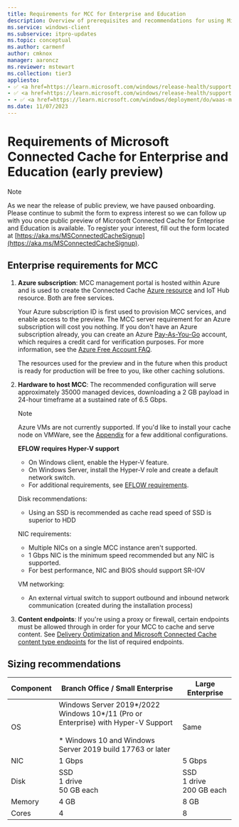 ```yaml
---
title: Requirements for MCC for Enterprise and Education
description: Overview of prerequisites and recommendations for using Microsoft Connected Cache (MCC) for Enterprise and Education.
ms.service: windows-client
ms.subservice: itpro-updates
ms.topic: conceptual
ms.author: carmenf
author: cmknox
manager: aaroncz
ms.reviewer: mstewart
ms.collection: tier3
appliesto: 
- ✅ <a href=https://learn.microsoft.com/windows/release-health/supported-versions-windows-client target=_blank>Windows 11</a>
- ✅ <a href=https://learn.microsoft.com/windows/release-health/supported-versions-windows-client target=_blank>Windows 10</a>
- - ✅ <a href=https://learn.microsoft.com/windows/deployment/do/waas-microsoft-connected-cache target=_blank>Microsoft Connected Cache for Enterprise and Education</a>
ms.date: 11/07/2023
---
```


# Requirements of Microsoft Connected Cache for Enterprise and Education (early preview)

> [!NOTE]
As we near the release of public preview, we have paused onboarding. Please continue to submit the form to express interest so we can follow up with you once public preview of Microsoft Connected Cache for Enteprise and Education is available. To register your interest, fill out the form located at [https://aka.ms/MSConnectedCacheSignup](https://aka.ms/MSConnectedCacheSignup).

## Enterprise requirements for MCC

1. **Azure subscription**: MCC management portal is hosted within Azure and is used to create the Connected Cache [Azure resource](/azure/cloud-adoption-framework/govern/resource-consistency/resource-access-management) and IoT Hub resource. Both are free services.

    Your Azure subscription ID is first used to provision MCC services, and enable access to the preview. The MCC server requirement for an Azure subscription will cost you nothing. If you don't have an Azure subscription already, you can create an Azure [Pay-As-You-Go](https://azure.microsoft.com/offers/ms-azr-0003p/) account, which requires a credit card for verification purposes. For more information, see the [Azure Free Account FAQ](https://azure.microsoft.com/free/free-account-faq/).

    The resources used for the preview and in the future when this product is ready for production will be free to you, like other caching solutions.
1. **Hardware to host MCC**: The recommended configuration will serve approximately 35000 managed devices, downloading a 2 GB payload in 24-hour timeframe at a sustained rate of 6.5 Gbps.
  
   > [!NOTE]
   > Azure VMs are not currently supported. If you'd like to install your cache node on VMWare, see the [Appendix](mcc-enterprise-appendix.md) for a few additional configurations.

    **EFLOW requires Hyper-V support**
    - On Windows client, enable the Hyper-V feature.
    - On Windows Server, install the Hyper-V role and create a default network switch.
    - For additional requirements, see [EFLOW requirements](/azure/iot-edge/iot-edge-for-linux-on-windows#prerequisites).

    Disk recommendations:
    - Using an SSD is recommended as cache read speed of SSD is superior to HDD

    NIC requirements:
    - Multiple NICs on a single MCC instance aren't supported.
    - 1 Gbps NIC is the minimum speed recommended but any NIC is supported.
    - For best performance, NIC and BIOS should support SR-IOV

    VM networking:
    -  An external virtual switch to support outbound and inbound network communication (created during the installation process)
1. **Content endpoints**: If you're using a proxy or firewall, certain endpoints must be allowed through in order for your MCC to cache and serve content. See [Delivery Optimization and Microsoft Connected Cache content type endpoints](delivery-optimization-endpoints.md) for the list of required endpoints. 

## Sizing recommendations

| Component  | Branch Office / Small Enterprise | Large Enterprise |
| -- | --- | --- |
| OS|  Windows Server 2019*/2022 <br> Windows 10*/11 (Pro or Enterprise) with Hyper-V Support <br><br>* Windows 10 and Windows Server 2019 build 17763 or later | Same |
|NIC | 1 Gbps | 5 Gbps |
|Disk | SSD <br>1 drive <br>50 GB each  |SSD <br>1 drive <br>200 GB each  |
|Memory | 4 GB | 8 GB |
|Cores | 4 | 8  |
